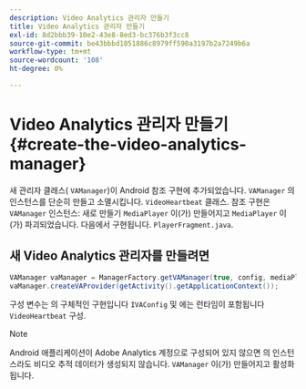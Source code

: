 ```yaml
---
description: Video Analytics 관리자 만들기
title: Video Analytics 관리자 만들기
exl-id: 8d2bbb39-10e2-43e8-8ed3-bc376b3f3cc8
source-git-commit: be43bbbd1051886c8979ff590a3197b2a7249b6a
workflow-type: tm+mt
source-wordcount: '108'
ht-degree: 0%

---
```


# Video Analytics 관리자 만들기 {#create-the-video-analytics-manager}

새 관리자 클래스( `VAManager`)이 Android 참조 구현에 추가되었습니다. `VAManager` 의 인스턴스를 단순히 만들고 소멸시킵니다. `VideoHeartbeat` 클래스. 참조 구현은 `VAManager` 인스턴스: 새로 만들기 `MediaPlayer` 이(가) 만들어지고 `MediaPlayer` 이(가) 파괴되었습니다. 다음에서 구현됩니다. `PlayerFragment.java`.

## 새 Video Analytics 관리자를 만들려면

```java
VAManager vaManager = ManagerFactory.getVAManager(true, config, mediaPlayer);  
vaManager.createVAProvider(getActivity().getApplicationContext()); 
```

구성 변수는 의 구체적인 구현입니다 `IVAConfig` 및 에는 런타임이 포함됩니다 `VideoHeartbeat` 구성.

>[!NOTE]
>
>Android 애플리케이션이 Adobe Analytics 계정으로 구성되어 있지 않으면 의 인스턴스라도 비디오 추적 데이터가 생성되지 않습니다. `VAManager` 이(가) 만들어지고 활성화됩니다.
